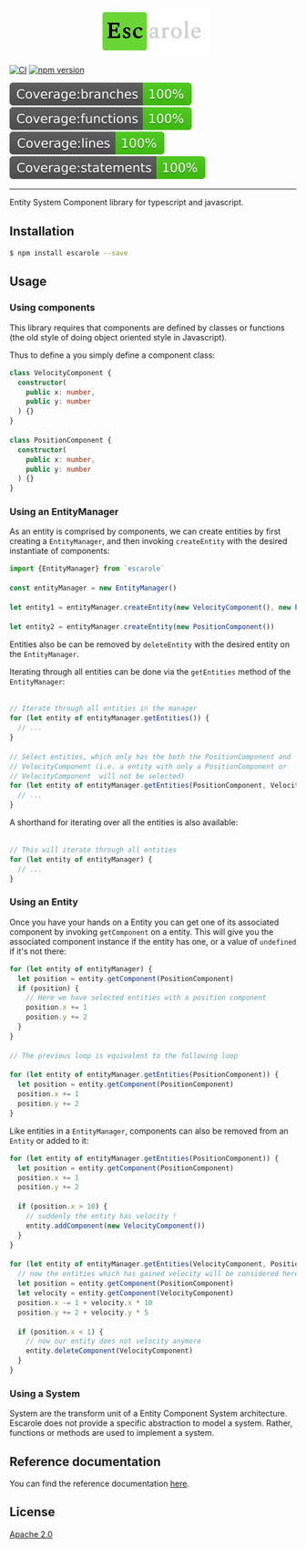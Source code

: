 <p align="center">
  <img width="200" src="https://github.com/Ezbob/Escarole/blob/trunk/docs/logo.png" alt="Escarole Logo">
</p>


[![CI](https://github.com/Ezbob/Escarole/actions/workflows/main.yml/badge.svg?branch=trunk)](https://github.com/Ezbob/Escarole/actions/workflows/main.yml)
[![npm version](https://badge.fury.io/js/escarole.svg)](https://badge.fury.io/js/escarole)
<div align="left">
  <img src="https://raw.githubusercontent.com/Ezbob/Escarole/trunk/docs/badges/badge-branches.svg" alt="Coverage Branches">
  <img src="https://raw.githubusercontent.com/Ezbob/Escarole/trunk/docs/badges/badge-functions.svg" alt="Coverage Functions">
  <img src="https://raw.githubusercontent.com/Ezbob/Escarole/trunk/docs/badges/badge-lines.svg" alt="Coverage Lines">
  <img src="https://raw.githubusercontent.com/Ezbob/Escarole/trunk/docs/badges/badge-statements.svg" alt="Coverage Statements">
</div>

---


Entity System Component library for typescript and javascript.

## Installation

```bash
$ npm install escarole --save
```

## Usage

### Using components

This library requires that components are defined by classes or functions (the old style of doing object oriented style in Javascript). 

Thus to define a you simply define a component class:

```typescript
class VelocityComponent {
  constructor(
    public x: number,
    public y: number
  ) {}
}

class PositionComponent {
  constructor(
    public x: number,
    public y: number
  ) {}
}
```

### Using an EntityManager

As an entity is comprised by components, we can create entities by first creating a `EntityManager`, and then invoking `createEntity` with the desired instantiate of components:

```typescript
import {EntityManager} from `escarole`

const entityManager = new EntityManager()
 
let entity1 = entityManager.createEntity(new VelocityComponent(), new PositionComponent())
 
let entity2 = entityManager.createEntity(new PositionComponent())

```
Entities also be can be removed by `deleteEntity` with the desired entity on the `EntityManager`.

Iterating through all entities can be done via the `getEntities` method of the `EntityManager`:

```typescript

// Iterate through all entities in the manager
for (let entity of entityManager.getEntities()) {
  // ...
}

// Select entities, which only has the both the PositionComponent and
// VelocityComponent (i.e. a entity with only a PositionComponent or
// VelocityComponent  will not be selected)
for (let entity of entityManager.getEntities(PositionComponent, VelocityComponent)) {
  // ...
}
```
A shorthand for iterating over all the entities is also available:
```typescript

// This will iterate through all entities
for (let entity of entityManager) {
  // ...
}
```

### Using an Entity

Once you have your hands on a Entity you can get one of its associated component by invoking `getComponent` on a entity. This will give you the associated component instance if the entity has one, or a value of `undefined` if it's not there:

```typescript
for (let entity of entityManager) {
  let position = entity.getComponent(PositionComponent)
  if (position) {
    // Here we have selected entities with a position component
    position.x += 1
    position.y += 2
  }
}

// The previous loop is equivalent to the following loop

for (let entity of entityManager.getEntities(PositionComponent)) {
  let position = entity.getComponent(PositionComponent)
  position.x += 1
  position.y += 2
}
```

Like entities in a `EntityManager`, components can also be removed from an `Entity` or added to it:

```typescript
for (let entity of entityManager.getEntities(PositionComponent)) {
  let position = entity.getComponent(PositionComponent)
  position.x += 1
  position.y += 2

  if (position.x > 10) {
    // suddenly the entity has velocity !
    entity.addComponent(new VelocityComponent())
  }
}

for (let entity of entityManager.getEntities(VelocityComponent, PositionComponent)) {
  // now the entities which has gained velocity will be considered here too
  let position = entity.getComponent(PositionComponent)
  let velocity = entity.getComponent(VelocityComponent)
  position.x -= 1 + velocity.x * 10
  position.y += 2 + velocity.y * 5

  if (position.x < 1) {
    // now our entity does not velocity anymore
    entity.deleteComponent(VelocityComponent)
  }
}
```

### Using a System

System are the transform unit of a Entity Component System architecture. Escarole does not provide a specific abstraction to model a system. Rather, functions or methods are used to implement a system.

## Reference documentation

You can find the reference documentation [here](docs/reference/modules.md).

## License

[Apache 2.0](https://opensource.org/licenses/Apache-2.0)
